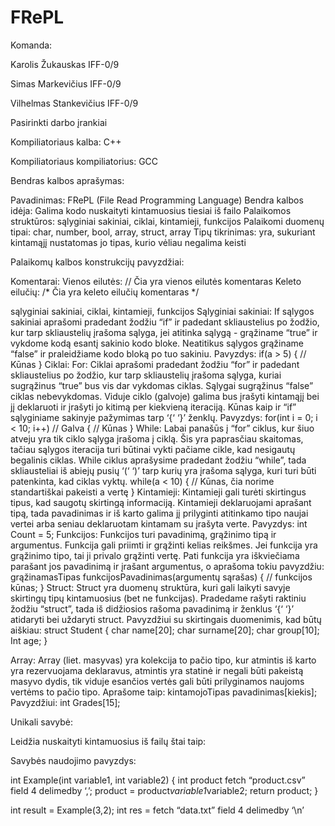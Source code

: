 # FRePL



Komanda: 

Karolis Žukauskas IFF-0/9

Simas Markevičius IFF-0/9

Vilhelmas Stankevičius IFF-0/9




Pasirinkti darbo įrankiai

Kompiliatoriaus kalba: C++

Kompiliatoriaus kompiliatorius: GCC



Bendras kalbos aprašymas:

Pavadinimas: FRePL (File Read Programming Language)
Bendra kalbos idėja: Galima kodo nuskaityti kintamuosius tiesiai iš failo
Palaikomos struktūros: sąlyginiai sakiniai, ciklai, kintamieji, funkcijos
Palaikomi duomenų tipai: char, number, bool, array, struct, array
Tipų tikrinimas: yra, sukuriant kintamąjį nustatomas jo tipas, kurio vėliau negalima keisti




Palaikomų kalbos konstrukcijų pavyzdžiai:

Komentarai:
	Vienos eilutės: // Čia yra vienos eilutės komentaras
	Keleto eilučių:  /*  Čia yra keleto
      eilučių komentaras */

sąlyginiai sakiniai, ciklai, kintamieji, funkcijos
Sąlyginiai sakiniai: 
If sąlygos sakiniai aprašomi pradedant žodžiu “if” ir padedant skliaustelius po žodžio, kur tarp skliaustelių įrašoma sąlyga, jei atitinka sąlygą - grąžiname “true” ir vykdome kodą esantį sakinio kodo bloke. Neatitikus sąlygos grąžiname “false” ir praleidžiame kodo bloką po tuo sakiniu. 
Pavyzdys:
if(a > 5)
{
// Kūnas
}
Ciklai:
For:
Ciklai aprašomi pradedant žodžiu “for” ir padedant skliaustelius po žodžio, kur tarp skliaustelių įrašoma sąlyga, kuriai sugrąžinus “true” bus vis dar vykdomas ciklas. Sąlygai sugrąžinus “false” ciklas nebevykdomas. Viduje ciklo (galvoje) galima bus įrašyti kintamąjį bei jį deklaruoti ir įrašyti jo kitimą per kiekvieną iteraciją. Kūnas kaip ir “if” sąlyginiame sakinyje pažymimas tarp ‘{‘ ‘}’ ženklų.
Pavyzdys:
for(int i = 0; i < 10; i++) 	// Galva
{
// Kūnas
}
While:
Labai panašūs į “for” ciklus, kur šiuo atveju yra tik ciklo sąlyga įrašoma į ciklą. Šis yra paprasčiau skaitomas, tačiau sąlygos iteracija turi būtinai vykti pačiame cikle, kad nesigautų begalinis ciklas. While ciklus aprašysime pradedant žodžiu “while”, tada skliausteliai iš abiejų pusių ‘(‘ ‘)’ tarp kurių yra įrašoma sąlyga, kuri turi būti patenkinta, kad ciklas vyktų.
while(a < 10)
{
// Kūnas, čia norime standartiškai pakeisti a vertę
}
Kintamieji:
Kintamieji gali turėti skirtingus tipus, kad saugotų skirtingą informaciją. Kintamieji deklaruojami aprašant tipą, tada pavadinimas ir iš karto galima jį prilyginti atitinkamo tipo naujai vertei arba seniau deklaruotam kintamam su įrašyta verte. 
Pavyzdys:
int Count = 5;
Funkcijos:
Funkcijos turi pavadinimą, grąžinimo tipą ir argumentus. Funkcija gali priimti ir grąžinti kelias reikšmes. Jei funkcija yra grąžinimo tipo, tai ji privalo grąžinti vertę. Pati funkcija yra iškviečiama parašant jos pavadinimą ir įrašant argumentus, o aprašoma tokiu pavyzdžiu:
grąžinamasTipas funkcijosPavadinimas(argumentų sąrašas)
{
// funkcijos kūnas;
}
Struct:
Struct yra duomenų struktūra, kuri gali laikyti savyje skirtingų tipų kintamuosius (bet ne funkcijas). Pradedame rašyti raktiniu žodžiu “struct”, tada iš didžiosios rašoma pavadinimą ir ženklus ‘{‘ ‘}’ atidaryti bei uždaryti struct. Pavyzdžiui su skirtingais duomenimis, kad būtų aiškiau:
struct Student
{
	char name[20];
	char surname[20];
char group[10];
	Int age;
}

Array:
Array (liet. masyvas) yra kolekcija to pačio tipo, kur atmintis iš karto yra rezervuojama deklaravus, atmintis yra statinė ir negali būti pakeistą masyvo dydis, tik viduje esančios vertės gali būti prilyginamos naujoms vertėms to pačio tipo. Aprašome taip: kintamojoTipas pavadinimas[kiekis];
Pavyzdžiui:
int Grades[15];  


Unikali savybė:

Leidžia nuskaityti kintamuosius iš failų štai taip:

Savybės naudojimo pavyzdys:

int Example(int variable1, int variable2) {
	int product fetch “product.csv” field 4 delimedby ‘,’;
 	product =  product*variable1*variable2;
	return product;	
}

int result = Example(3,2);
int res = fetch “data.txt” field 4 delimedby ‘\n’ 

